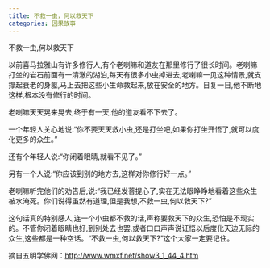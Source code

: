```yaml
---
title: 不救一虫，何以救天下
categories: 因果故事
---
```


	   
不救一虫,何以救天下

以前喜马拉雅山有许多修行人,有个老喇嘛和道友在那里修行了很长时间。老喇嘛打坐的岩石前面有一清澈的湖泊,每天有很多小虫掉进去,老喇嘛一见这种情景,就支撑起衰老的身躯,马上去把这些小生命救起来,放在安全的地方。日复一日,他不断地这样,根本没有修行的时间。

老喇嘛天天晃来晃去,终于有一天,他的道友看不下去了。

一个年轻人关心地说:“你不要天天救小虫,还是打坐吧,如果你打坐开悟了,就可以度化更多的众生。”

还有个年轻人说:“你闭着眼睛,就看不见了。”

另有一个人说:“你应该到别的地方去,这样对你修行好一点。”

老喇嘛听完他们的劝告后,说:“我已经发菩提心了,实在无法眼睁睁地看着这些众生被水淹死。你们说得虽然有道理,但是我想,不救一虫,何以救天下?”

这句话真的特别感人,连一个小虫都不救的话,声称要救天下的众生,恐怕是不现实的。不管你闭着眼睛也好,到别处去也罢,或者口口声声说证悟以后度化天边无际的众生,这些都是一种空话。“不救一虫,何以救天下?”这个大家一定要记住。

摘自五明学佛网：http://www.wmxf.net/show3_1_44_4.htm